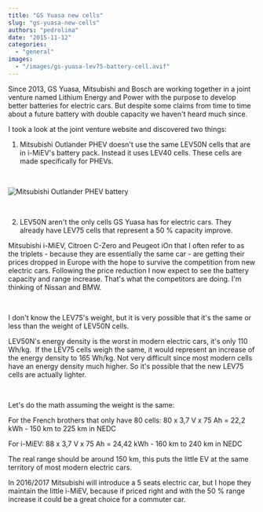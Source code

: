 ```yaml
---
title: "GS Yuasa new cells"
slug: "gs-yuasa-new-cells"
authors: "pedrolima"
date: "2015-11-12"
categories: 
  - "general"
images: 
  - "/images/gs-yuasa-lev75-battery-cell.avif"
---
```


Since 2013, GS Yuasa, Mitsubishi and Bosch are working together in a joint venture named Lithium Energy and Power with the purpose to develop better batteries for electric cars. But despite some claims from time to time about a future battery with double capacity we haven't heard much since.

I took a look at the joint venture website and discovered two things:

1. Mitsubishi Outlander PHEV doesn't use the same LEV50N cells that are in i-MiEV's battery pack. Instead it uses LEV40 cells. These cells are made specifically for PHEVs.

 

![Mitsubishi Outlander PHEV battery](images/mitsubishi-outlander-phev-battery.avif)

 

2. LEV50N aren't the only cells GS Yuasa has for electric cars. They already have LEV75 cells that represent a 50 % capacity improve.

Mitsubishi i-MiEV, Citroen C-Zero and Peugeot iOn that I often refer to as the triplets - because they are essentially the same car - are getting their prices dropped in Europe with the hope to survive the competition from new electric cars. Following the price reduction I now expect to see the battery capacity and range increase. That's what the competitors are doing. I'm thinking of Nissan and BMW.

 

I don't know the LEV75's weight, but it is very possible that it's the same or less than the weight of LEV50N cells.

LEV50N's energy density is the worst in modern electric cars, it's only 110 Wh/kg.  If the LEV75 cells weigh the same, it would represent an increase of the energy density to 165 Wh/kg. Not very difficult since most modern cells have an energy density much higher. So it's possible that the new LEV75 cells are actually lighter.

 

Let's do the math assuming the weight is the same:

For the French brothers that only have 80 cells: 80 x 3,7 V x 75 Ah = 22,2 kWh - 150 km to 225 km in NEDC

For i-MiEV: 88 x 3,7 V x 75 Ah = 24,42 kWh - 160 km to 240 km in NEDC

The real range should be around 150 km, this puts the little EV at the same territory of most modern electric cars.

In 2016/2017 Mitsubishi will introduce a 5 seats electric car, but I hope they maintain the little i-MiEV, because if priced right and with the 50 % range increase it could be a great choice for a commuter car.
